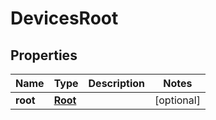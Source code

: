

# DevicesRoot


## Properties

| Name | Type | Description | Notes |
|------------ | ------------- | ------------- | -------------|
|**root** | [**Root**](Root.md) |  |  [optional] |



